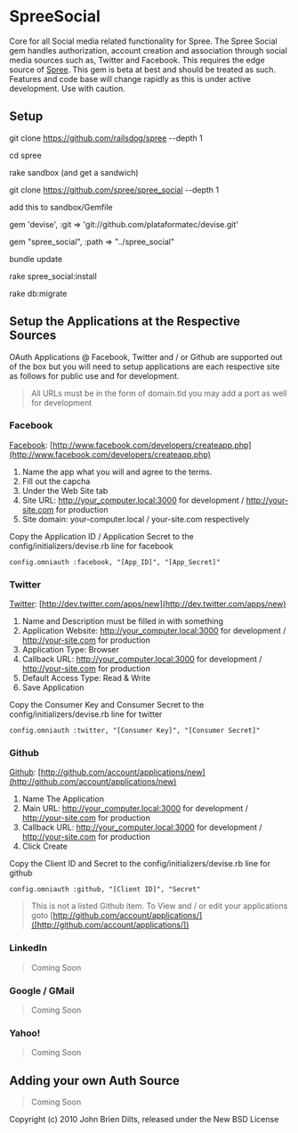 SpreeSocial
===========

Core for all Social media related functionality for Spree. The Spree Social gem handles authorization, account creation and association through social media sources such as, Twitter and Facebook. This requires the edge source of [Spree](https://github.com/railsdog/spree). This gem is beta at best and should be treated as such. Features and code base will change rapidly as this is under active development. Use with caution.

Setup
-----

git clone https://github.com/railsdog/spree --depth 1

cd spree

rake sandbox (and get a sandwich)

git clone https://github.com/spree/spree_social --depth 1

add this to sandbox/Gemfile

gem 'devise', :git => 'git://github.com/plataformatec/devise.git'

gem "spree_social", :path => "../spree_social"

bundle update

rake spree_social:install

rake db:migrate

Setup the Applications at the Respective Sources
------------------------------------------------

OAuth Applications @ Facebook, Twitter and / or Github are supported out of the box but you will need to setup applications are each respective site as follows for public use and for development. 

> All URLs must be in the form of domain.tld you may add a port as well for development

### Facebook

[Facebook](http://www.facebook.com/developers/createapp.php): [http://www.facebook.com/developers/createapp.php](http://www.facebook.com/developers/createapp.php)

1. Name the app what you will and agree to the terms.
2. Fill out the capcha
3. Under the Web Site tab
4. Site URL: http://your_computer.local:3000 for development / http://your-site.com for production
5. Site domain: your-computer.local / your-site.com respectively

Copy the Application ID / Application Secret to the config/initializers/devise.rb line for facebook

`config.omniauth :facebook, "[App_ID]", "[App_Secret]"`

### Twitter

[Twitter](http://dev.twitter.com/apps/new): [http://dev.twitter.com/apps/new](http://dev.twitter.com/apps/new)

1. Name and Description must be filled in with something
2. Application Website: http://your_computer.local:3000 for development / http://your-site.com for production
3. Application Type: Browser
4. Callback URL: http://your_computer.local:3000 for development / http://your-site.com for production
5. Default Access Type: Read & Write
6. Save Application

Copy the Consumer Key and Consumer Secret to the config/initializers/devise.rb line for twitter

`config.omniauth :twitter, "[Consumer Key]", "[Consumer Secret]"`

### Github

[Github](http://github.com/account/applications/new): [http://github.com/account/applications/new](http://github.com/account/applications/new)

1. Name The Application
2. Main URL: http://your_computer.local:3000 for development / http://your-site.com for production
3. Callback URL: http://your_computer.local:3000 for development / http://your-site.com for production
4. Click Create

Copy the Client ID and Secret to the config/initializers/devise.rb line for github

`config.omniauth :github, "[Client ID]", "Secret"`

> This is not a listed Github item. To View and / or edit your applications goto [http://github.com/account/applications/]([http://github.com/account/applications/])

### LinkedIn

> Coming Soon

### Google / GMail

> Coming Soon

### Yahoo!

> Coming Soon

Adding your own Auth Source
---------------------------

> Coming Soon


Copyright (c) 2010 John Brien Dilts, released under the New BSD License

